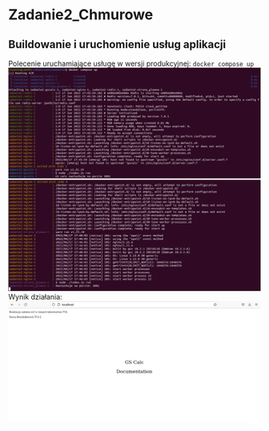 # Zadanie2_Chmurowe
## Buildowanie i uruchomienie usług aplikacji 
Polecenie uruchamiające usługę w wersji produkcyjnej: `docker compose up`
![](https://github.com/benediktowicz/Zadanie2_Chmurowe/blob/main/Zadanie2/zrzuty%20ekranu/dockercomposeup1.png?raw=true)
![](https://github.com/benediktowicz/Zadanie2_Chmurowe/blob/main/Zadanie2/zrzuty%20ekranu/dockercomposeup2.png?raw=true)
Wynik działania:
![](https://github.com/benediktowicz/Zadanie2_Chmurowe/blob/main/Zadanie2/zrzuty%20ekranu/wynikdzialania.png?raw=true)
